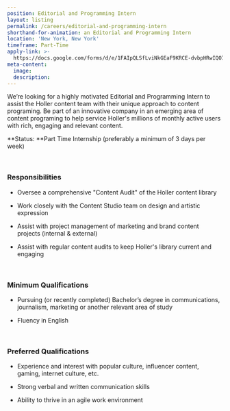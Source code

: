 ```yaml
---
position: Editorial and Programming Intern
layout: listing
permalink: /careers/editorial-and-programming-intern
shorthand-for-animation: an Editorial and Programming Intern
location: 'New York, New York'
timeframe: Part-Time
apply-link: >-
  https://docs.google.com/forms/d/e/1FAIpQLSfLviNkGEaF9KRCE-dvbpHRwIQO7AgfTxFMm4DzZYAWhaTfrg/viewform
meta-content:
  image:
  description:
---
```


We’re looking for a highly motivated Editorial and Programming Intern to assist the Holler content team with their unique approach to content programing. Be part of an innovative company in an emerging area of content programing to help service Holler's millions of monthly active users with rich, engaging and relevant content.

**Status:&nbsp;**Part Time Internship (preferably a minimum of 3 days per week)&nbsp;

&nbsp;

### **Responsibilities**

* Oversee a comprehensive "Content Audit" of the Holler content library

* Work closely with the Content Studio team on design and artistic expression

* Assist with project management of marketing and brand content projects (internal & external)

* Assist with regular content audits to keep Holler's library current and engaging

&nbsp;

### **Minimum Qualifications**

* Pursuing (or recently completed) Bachelor’s degree in communications, journalism, marketing or another relevant area of study

* Fluency in English

&nbsp;

### **Preferred Qualifications**

* Experience and interest with popular culture, influencer content, gaming, internet culture, etc.

* Strong verbal and written communication skills

* Ability to thrive in an agile work environment